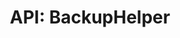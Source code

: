 ---
comment: "/**\n * A helper class for managing backups\n *\n * @memberof HashBrown.Server.Helpers\n */"
meta:
    range:
        - 384
        - 5091
    filename: BackupHelper.js
    lineno: 17
    columnno: 0
    path: /home/mrzapp/Development/Web/hashbrown-cms/src/Server/Helpers
    code:
        id: astnode100061309
        name: BackupHelper
        type: ClassDeclaration
        paramnames: []
classdesc: 'A helper class for managing backups'
memberof: HashBrown.Server.Helpers
name: BackupHelper
longname: HashBrown.Server.Helpers.BackupHelper
kind: class
scope: static
methods:
    -
        comment: "/**\n     * Gets config\n     *\n     * @returns {Promise} Storage provider settings\n     */"
        meta:
            range:
                - 503
                - 1566
            filename: BackupHelper.js
            lineno: 23
            columnno: 4
            path: /home/mrzapp/Development/Web/hashbrown-cms/src/Server/Helpers
            code:
                id: astnode100061312
                name: BackupHelper.getConfig
                type: MethodDefinition
                paramnames: []
            vars:
                "": null
        description: 'Gets config'
        returns:
            -
                type:
                    names:
                        - Promise
                description: 'Storage provider settings'
        name: getConfig
        longname: HashBrown.Server.Helpers.BackupHelper.getConfig
        kind: function
        memberof: HashBrown.Server.Helpers.BackupHelper
        scope: static
        params: []
    -
        comment: "/**\n     * Gets the upload handler\n     *\n     * @return {Function} handler\n     */"
        meta:
            range:
                - 1660
                - 2544
            filename: BackupHelper.js
            lineno: 58
            columnno: 4
            path: /home/mrzapp/Development/Web/hashbrown-cms/src/Server/Helpers
            code:
                id: astnode100061397
                name: BackupHelper.getUploadHandler
                type: MethodDefinition
                paramnames: []
            vars:
                "": null
        description: 'Gets the upload handler'
        returns:
            -
                type:
                    names:
                        - function
                description: handler
        name: getUploadHandler
        longname: HashBrown.Server.Helpers.BackupHelper.getUploadHandler
        kind: function
        memberof: HashBrown.Server.Helpers.BackupHelper
        scope: static
        params: []
    -
        comment: "/**\n     * Gets a list of backups for a project\n     *\n     * @param {String} id\n     *\n     * @returns {Array} List of backup names as strings\n     */"
        meta:
            range:
                - 2710
                - 3236
            filename: BackupHelper.js
            lineno: 92
            columnno: 4
            path: /home/mrzapp/Development/Web/hashbrown-cms/src/Server/Helpers
            code:
                id: astnode100061486
                name: BackupHelper.getBackupsForProject
                type: MethodDefinition
                paramnames:
                    - id
            vars:
                "": null
        description: 'Gets a list of backups for a project'
        params:
            -
                type:
                    names:
                        - String
                name: id
        returns:
            -
                type:
                    names:
                        - Array
                description: 'List of backup names as strings'
        name: getBackupsForProject
        longname: HashBrown.Server.Helpers.BackupHelper.getBackupsForProject
        kind: function
        memberof: HashBrown.Server.Helpers.BackupHelper
        scope: static
    -
        comment: "/**\n     * Restores a backup for a project\n     *\n     * @param {String} projectName\n     * @param {String} timestamp\n     *\n     * @returns {Promise} Promise\n     */"
        meta:
            range:
                - 3413
                - 3528
            filename: BackupHelper.js
            lineno: 116
            columnno: 4
            path: /home/mrzapp/Development/Web/hashbrown-cms/src/Server/Helpers
            code:
                id: astnode100061556
                name: BackupHelper.restoreBackup
                type: MethodDefinition
                paramnames:
                    - projectName
                    - timestamp
            vars:
                "": null
        description: 'Restores a backup for a project'
        params:
            -
                type:
                    names:
                        - String
                name: projectName
            -
                type:
                    names:
                        - String
                name: timestamp
        returns:
            -
                type:
                    names:
                        - Promise
                description: Promise
        name: restoreBackup
        longname: HashBrown.Server.Helpers.BackupHelper.restoreBackup
        kind: function
        memberof: HashBrown.Server.Helpers.BackupHelper
        scope: static
    -
        comment: "/**\n     * Creates a backup for a project\n     *\n     * @param {String} projectName\n     *\n     * @returns {Promise} Promise\n     */"
        meta:
            range:
                - 3676
                - 3765
            filename: BackupHelper.js
            lineno: 128
            columnno: 4
            path: /home/mrzapp/Development/Web/hashbrown-cms/src/Server/Helpers
            code:
                id: astnode100061569
                name: BackupHelper.createBackup
                type: MethodDefinition
                paramnames:
                    - projectName
            vars:
                "": null
        description: 'Creates a backup for a project'
        params:
            -
                type:
                    names:
                        - String
                name: projectName
        returns:
            -
                type:
                    names:
                        - Promise
                description: Promise
        name: createBackup
        longname: HashBrown.Server.Helpers.BackupHelper.createBackup
        kind: function
        memberof: HashBrown.Server.Helpers.BackupHelper
        scope: static
    -
        comment: "/**\n     * Deletes a backup\n     *\n     * @param {String} projectName\n     * @param {String} timestamp\n     *\n     * @returns {Promise} Promise\n     */"
        meta:
            range:
                - 3927
                - 4421
            filename: BackupHelper.js
            lineno: 140
            columnno: 4
            path: /home/mrzapp/Development/Web/hashbrown-cms/src/Server/Helpers
            code:
                id: astnode100061580
                name: BackupHelper.deleteBackup
                type: MethodDefinition
                paramnames:
                    - projectName
                    - timestamp
            vars:
                "": null
        description: 'Deletes a backup'
        params:
            -
                type:
                    names:
                        - String
                name: projectName
            -
                type:
                    names:
                        - String
                name: timestamp
        returns:
            -
                type:
                    names:
                        - Promise
                description: Promise
        name: deleteBackup
        longname: HashBrown.Server.Helpers.BackupHelper.deleteBackup
        kind: function
        memberof: HashBrown.Server.Helpers.BackupHelper
        scope: static
    -
        comment: "/**\n     * Gets the file path for a backup\n     *\n     * @param {String} projectName\n     * @param {String} timestamp\n     *\n     * @returns {Promise} The backup file path\n     */"
        meta:
            range:
                - 4611
                - 5089
            filename: BackupHelper.js
            lineno: 162
            columnno: 4
            path: /home/mrzapp/Development/Web/hashbrown-cms/src/Server/Helpers
            code:
                id: astnode100061638
                name: BackupHelper.getBackupPath
                type: MethodDefinition
                paramnames:
                    - projectName
                    - timestamp
            vars:
                "": null
        description: 'Gets the file path for a backup'
        params:
            -
                type:
                    names:
                        - String
                name: projectName
            -
                type:
                    names:
                        - String
                name: timestamp
        returns:
            -
                type:
                    names:
                        - Promise
                description: 'The backup file path'
        name: getBackupPath
        longname: HashBrown.Server.Helpers.BackupHelper.getBackupPath
        kind: function
        memberof: HashBrown.Server.Helpers.BackupHelper
        scope: static
shortname: BackupHelper
layout: docPage
permalink: /docs/hashbrown/server/helpers/backuphelper/
title: 'API: BackupHelper'
description: 'A helper class for managing backups'

---